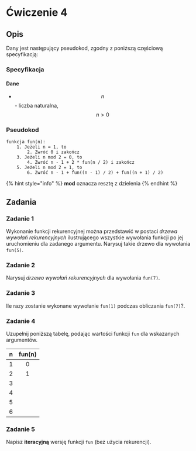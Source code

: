 # Ćwiczenie 4

## Opis

Dany jest następujący pseudokod, zgodny z poniższą częściową specyfikacją:

### Specyfikacja

#### Dane

* $$n$$ - liczba naturalna, $$n>0$$ 

### Pseudokod

```
funkcja fun(n):
    1. Jeżeli n = 1, to
        2. Zwróć 0 i zakończ
    3. Jeżeli n mod 2 = 0, to
        4. Zwróć n - 1 + 2 * fun(n / 2) i zakończ
    5. Jeżeli n mod 2 = 1, to
        6. Zwróć n - 1 + fun((n - 1) / 2) + fun((n + 1) / 2)
```

{% hint style="info" %}
**mod** oznacza resztę z dzielenia
{% endhint %}

## Zadania

### Zadanie 1

Wykonanie funkcji rekurencyjnej można przedstawić w postaci _drzewa wywołań rekurencyjnych_ ilustrującego wszystkie wywołania funkcji po jej uruchomieniu dla zadanego argumentu. Narysuj takie drzewo dla wywołania `fun(5)`.

### Zadanie 2

Narysuj _drzewo wywołań rekurencyjnych_ dla wywołania `fun(7)`.

### Zadanie 3

Ile razy zostanie wykonane wywołanie `fun(1)` podczas obliczania `fun(7)`?.

### Zadanie 4

Uzupełnij poniższą tabelę, podając wartości funkcji `fun` dla wskazanych argumentów.

|  n  | fun(n) |
| :-: | :----: |
|  1  |    0   |
|  2  |    1   |
|  3  |        |
|  4  |        |
|  5  |        |
|  6  |        |

### Zadanie 5

Napisz **iteracyjną** wersję funkcji `fun` (bez użycia rekurencji).